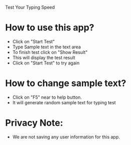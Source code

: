 Test Your Typing Speed
# How to use this app?
* Click on "Start Test"
* Type Sample text in the text area
* To finish test click on "Show Result"
* This will display the test result
* Click on "Start Test" to try again

# How to change sample text?

* Click on  "F5"  near to help button. 
* It will generate random sample text for typing test


# Privacy Note:
* We are not saving any user information for this app.
